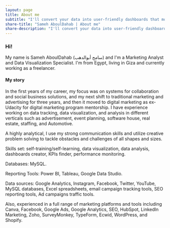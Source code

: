 ```yaml
---
layout: page
title: About me
subtitle: "I'll convert your data into user-friendly dashboards that monitor your data so you conclude results instantly"
share-title: "Sameh AboulDahab | About me"
share-description: "I'll convert your data into user-friendly dashboards that monitor your data so you conclude results instantly"
---
```


### Hi!

My name is Sameh AboulDahab (سامح أبوالدهب) and I'm a Marketing Analyst and Data Visualization Specialist. I'm from Egypt, living in Giza and currently working as a freelancer.

#### My story

  In the first years of my career, my focus was on systems for collaboration and social business solutions, and my next shift to traditional marketing and advertising for three years, and then it moved to digital marketing as ex-Udacity for digital marketing program mentorship.
I have experience working on data tracking, data visualization, and analysis in different verticals such as advertisement, event planning, software house, real estate, staffing, and Automotive. 

A highly analytical, I use my strong communication skills and utilize creative problem solving to tackle obstacles and challenges of all shapes and sizes.

Skills set: self-training/self-learning, data visualization, data analysis, dashboards creator, KPIs finder, performance monitoring.

Databases: MySQL.

Reporting Tools:  Power BI, Tableau, Google Data Studio.

Data sources: Google Analytics, Instagram, Facebook, Twitter, YouTube, MySQL databases, Excel spreadsheets, email campaign tracking tools, SEO reporting tools, Ad campaigns traffic tools.

  Also, experienced in a full range of marketing platforms and tools including Canva, Facebook, Google Ads, Google Analytics, SEO, HubSpot, LinkedIn Marketing, Zoho, SurveyMonkey, TypeForm, Ecwid, WordPress, and Shopify.
